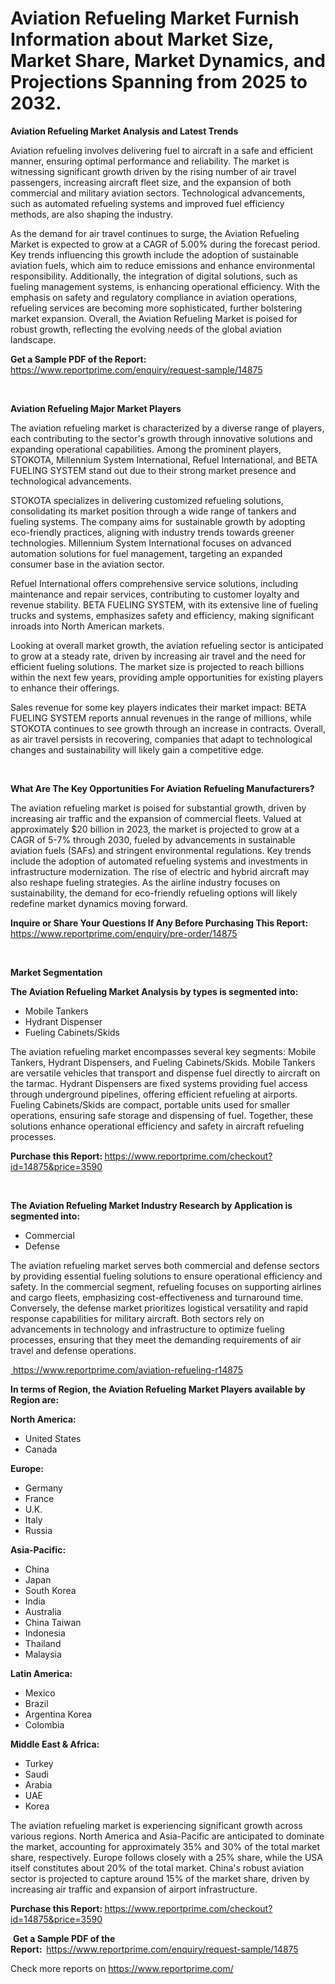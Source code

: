 <p><h1>Aviation Refueling Market Furnish Information about Market Size, Market Share, Market Dynamics, and Projections Spanning from 2025 to 2032.</h1></p><p><strong>Aviation Refueling Market Analysis and Latest Trends</strong></p>
<p><p>Aviation refueling involves delivering fuel to aircraft in a safe and efficient manner, ensuring optimal performance and reliability. The market is witnessing significant growth driven by the rising number of air travel passengers, increasing aircraft fleet size, and the expansion of both commercial and military aviation sectors. Technological advancements, such as automated refueling systems and improved fuel efficiency methods, are also shaping the industry.</p><p>As the demand for air travel continues to surge, the Aviation Refueling Market is expected to grow at a CAGR of 5.00% during the forecast period. Key trends influencing this growth include the adoption of sustainable aviation fuels, which aim to reduce emissions and enhance environmental responsibility. Additionally, the integration of digital solutions, such as fueling management systems, is enhancing operational efficiency. With the emphasis on safety and regulatory compliance in aviation operations, refueling services are becoming more sophisticated, further bolstering market expansion. Overall, the Aviation Refueling Market is poised for robust growth, reflecting the evolving needs of the global aviation landscape.</p></p>
<p><strong>Get a Sample PDF of the Report:&nbsp;</strong> <a href="https://www.reportprime.com/enquiry/request-sample/14875?utm_campaign=2960&utm_medium=2&utm_source=Github&utm_content=ia&utm_term=20032025&utm_id=aviation-refueling">https://www.reportprime.com/enquiry/request-sample/14875</a></p>
<p>&nbsp;</p>
<p><strong>Aviation Refueling Major Market Players</strong></p>
<p><p>The aviation refueling market is characterized by a diverse range of players, each contributing to the sector's growth through innovative solutions and expanding operational capabilities. Among the prominent players, STOKOTA, Millennium System International, Refuel International, and BETA FUELING SYSTEM stand out due to their strong market presence and technological advancements.</p><p>STOKOTA specializes in delivering customized refueling solutions, consolidating its market position through a wide range of tankers and fueling systems. The company aims for sustainable growth by adopting eco-friendly practices, aligning with industry trends towards greener technologies. Millennium System International focuses on advanced automation solutions for fuel management, targeting an expanded consumer base in the aviation sector.</p><p>Refuel International offers comprehensive service solutions, including maintenance and repair services, contributing to customer loyalty and revenue stability. BETA FUELING SYSTEM, with its extensive line of fueling trucks and systems, emphasizes safety and efficiency, making significant inroads into North American markets.</p><p>Looking at overall market growth, the aviation refueling sector is anticipated to grow at a steady rate, driven by increasing air travel and the need for efficient fueling solutions. The market size is projected to reach billions within the next few years, providing ample opportunities for existing players to enhance their offerings.</p><p>Sales revenue for some key players indicates their market impact: BETA FUELING SYSTEM reports annual revenues in the range of millions, while STOKOTA continues to see growth through an increase in contracts. Overall, as air travel persists in recovering, companies that adapt to technological changes and sustainability will likely gain a competitive edge.</p></p>
<p>&nbsp;</p>
<p><strong>What Are The Key Opportunities For Aviation Refueling Manufacturers?</strong></p>
<p><p>The aviation refueling market is poised for substantial growth, driven by increasing air traffic and the expansion of commercial fleets. Valued at approximately $20 billion in 2023, the market is projected to grow at a CAGR of 5-7% through 2030, fueled by advancements in sustainable aviation fuels (SAFs) and stringent environmental regulations. Key trends include the adoption of automated refueling systems and investments in infrastructure modernization. The rise of electric and hybrid aircraft may also reshape fueling strategies. As the airline industry focuses on sustainability, the demand for eco-friendly refueling options will likely redefine market dynamics moving forward.</p></p>
<p><strong>Inquire or Share Your Questions If Any Before Purchasing This Report:</strong> <a href="https://www.reportprime.com/enquiry/pre-order/14875?utm_campaign=2960&utm_medium=2&utm_source=Github&utm_content=ia&utm_term=20032025&utm_id=aviation-refueling">https://www.reportprime.com/enquiry/pre-order/14875</a></p>
<p>&nbsp;</p>
<p><strong>Market Segmentation</strong></p>
<p><strong>The Aviation Refueling Market Analysis by types is segmented into:</strong></p>
<p><ul><li>Mobile Tankers</li><li>Hydrant Dispenser</li><li>Fueling Cabinets/Skids</li></ul></p>
<p><p>The aviation refueling market encompasses several key segments: Mobile Tankers, Hydrant Dispensers, and Fueling Cabinets/Skids. Mobile Tankers are versatile vehicles that transport and dispense fuel directly to aircraft on the tarmac. Hydrant Dispensers are fixed systems providing fuel access through underground pipelines, offering efficient refueling at airports. Fueling Cabinets/Skids are compact, portable units used for smaller operations, ensuring safe storage and dispensing of fuel. Together, these solutions enhance operational efficiency and safety in aircraft refueling processes.</p></p>
<p><strong>Purchase this Report:&nbsp;</strong><a href="https://www.reportprime.com/checkout?id=14875&price=3590&utm_campaign=2960&utm_medium=2&utm_source=Github&utm_content=ia&utm_term=20032025&utm_id=aviation-refueling">https://www.reportprime.com/checkout?id=14875&price=3590</a></p>
<p>&nbsp;</p>
<p><strong>The Aviation Refueling Market Industry Research by Application is segmented into:</strong></p>
<p><ul><li>Commercial</li><li>Defense</li></ul></p>
<p><p>The aviation refueling market serves both commercial and defense sectors by providing essential fueling solutions to ensure operational efficiency and safety. In the commercial segment, refueling focuses on supporting airlines and cargo fleets, emphasizing cost-effectiveness and turnaround time. Conversely, the defense market prioritizes logistical versatility and rapid response capabilities for military aircraft. Both sectors rely on advancements in technology and infrastructure to optimize fueling processes, ensuring that they meet the demanding requirements of air travel and defense operations.</p></p>
<p><a href="https://www.reportprime.com/aviation-refueling-r14875?utm_campaign=2960&utm_medium=2&utm_source=Github&utm_content=ia&utm_term=20032025&utm_id=aviation-refueling">&nbsp;https://www.reportprime.com/aviation-refueling-r14875</a></p>
<p><strong>In terms of Region, the Aviation Refueling Market Players available by Region are:</strong></p>
<p>
    <p> <strong> North America: </strong>
        <ul>
            <li>United States</li>
            <li>Canada</li>
        </ul>
        </p> 
    <p> <strong> Europe: </strong>
        <ul>
            <li>Germany</li>
            <li>France</li>
            <li>U.K.</li>
            <li>Italy</li>
            <li>Russia</li>
        </ul>
        </p> 
    <p> <strong> Asia-Pacific: </strong>
        <ul>
            <li>China</li>
            <li>Japan</li>
            <li>South Korea</li>
            <li>India</li>
            <li>Australia</li>
            <li>China Taiwan</li>
            <li>Indonesia</li>
            <li>Thailand</li>
            <li>Malaysia</li>
        </ul>
        </p> 
    <p> <strong> Latin America: </strong>
        <ul>
            <li>Mexico</li>
            <li>Brazil</li>
            <li>Argentina Korea</li>
            <li>Colombia</li>
        </ul>
        </p> 
    <p> <strong> Middle East & Africa: </strong>
        <ul>
            <li>Turkey</li>
            <li>Saudi</li>
            <li>Arabia</li>
            <li>UAE</li>
            <li>Korea</li>
        </ul>
    </p>
    </p>
<p><p>The aviation refueling market is experiencing significant growth across various regions. North America and Asia-Pacific are anticipated to dominate the market, accounting for approximately 35% and 30% of the total market share, respectively. Europe follows closely with a 25% share, while the USA itself constitutes about 20% of the total market. China's robust aviation sector is projected to capture around 15% of the market share, driven by increasing air traffic and expansion of airport infrastructure.</p></p>
<p><strong>Purchase this Report: </strong><a href="https://www.reportprime.com/checkout?id=14875&price=3590&utm_campaign=2960&utm_medium=2&utm_source=Github&utm_content=ia&utm_term=20032025&utm_id=aviation-refueling">https://www.reportprime.com/checkout?id=14875&price=3590</a></p>
<p>&nbsp;<strong>Get a Sample PDF of the Report:&nbsp;&nbsp;</strong><a href="https://www.reportprime.com/enquiry/request-sample/14875?utm_campaign=2960&utm_medium=2&utm_source=Github&utm_content=ia&utm_term=20032025&utm_id=aviation-refueling">https://www.reportprime.com/enquiry/request-sample/14875</a></p>
<p><strong></strong></p>
<p>Check more reports on <a href="https://www.reportprime.com/?utm_campaign=2960&utm_medium=2&utm_source=Github&utm_content=ia&utm_term=20032025&utm_id=aviation-refueling">https://www.reportprime.com/</a></p>